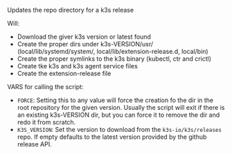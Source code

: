 Updates the repo directory for a k3s release

Will:
 - Download the giver k3s version or latest found
 - Create the proper dirs under k3s-VERSION/usr/ (local/lib/systemd/system/, local/lib/extension-release.d, local/bin)
 - Create the proper symlinks to the k3s binary (kubectl, ctr and crictl)
 - Create tke k3s and k3s agent service files
 - Create the extension-release file

VARS for calling the script:

 - `FORCE`: Setting this to any value will force the creation fo the dir in the root repository for the given version. Usually the script will exit if there is an existing k3s-VERSION dir, but you can force it to remove the dir and redo it from scratch.
 - `K3S_VERSION`: Set the version to download from the `k3s-io/k3s/releases` repo. If empty defaults to the latest version provided by the github release API.